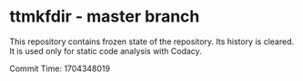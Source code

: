 # ttmkfdir - master branch

This repository contains frozen state of the repository.
Its history is cleared. It is used only for static code
analysis with Codacy.

Commit Time: 1704348019